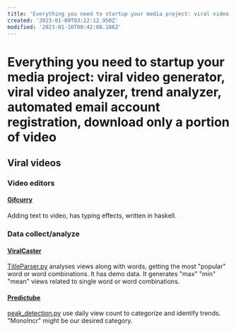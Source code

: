 ```yaml
---
title: 'Everything you need to startup your media project: viral video generator, viral video analyzer, trend analyzer, automated email account registration, download only a portion of video'
created: '2023-01-09T03:22:12.950Z'
modified: '2023-01-10T00:42:08.186Z'
---
```


# Everything you need to startup your media project: viral video generator, viral video analyzer, trend analyzer, automated email account registration, download only a portion of video

## Viral videos

### Video editors

#### [Gifcurry](https://github.com/lettier/gifcurry)

Adding text to video, has typing effects, written in haskell.

### Data collect/analyze

#### [ViralCaster](https://github.com/jjbreen/ViralCaster)

[TitleParser.py](https://github.com/jjbreen/ViralCaster/blob/master/TitleParser.py) analyses views along with words, getting the most "popular" word or word combinations. It has demo data. It generates "max" "min" "mean" views related to single word or word combinations.

#### [Predictube](https://github.com/dubstack/Predictube)

[peak_detection.py](https://github.com/dubstack/Predictube/blob/master/predictube/analyze/peak_detection/peak_detection.py) use daily view count to categorize and identify trends. "MonoIncr" might be our desired category.

#### 
